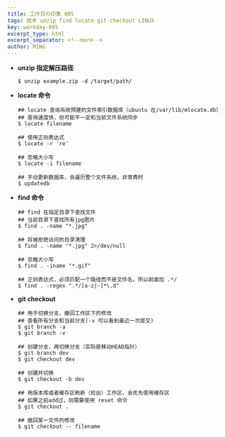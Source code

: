 ```yaml
---
title: 工作日の印象 005
tags: 技术 unzip find locate git-checkout LINUX
key: workday-005
excerpt_type: html
excerpt_separator: <!--more-->
author: MING
---
```


* **unzip 指定解压路径**

  ```shell
  $ unzip example.zip -d /target/path/
  ```

* **locate 命令**

  ```shell
  ## locate 查询系统预建的文件索引数据库（ubuntu 在/var/lib/mlocate.db）
  ## 查询速度快，但可能不一定和当前文件系统同步
  $ locate filename
  
  ## 使用正则表达式
  $ locate -r 're'
  
  ## 忽略大小写
  $ locate -i filename
  
  ## 手动更新数据库，会遍历整个文件系统，非常费时
  $ updatedb
  ```
<!--more-->
* **find 命令**

  ```shell
  ## find 在指定目录下查找文件
  ## 当前目录下查找所有jpg图片
  $ find . -name "*.jpg"
  
  ## 将被拒绝访问的目录清理
  $ find . -name "*.jpg" 2>/dev/null
  
  ## 忽略大小写
  $ find . -iname "*.gif"
  
  ## 正则表达式，必须匹配一个路径而不是文件名，所以前面加 .*/
  $ find . -regex ".*/[a-z|-]*\.d"
  ```

* **git checkout**

  ```shell
  ## 用于切换分支，撤回工作区下的修改
  ## 查看所有分支和当前分支(-v 可以看到最近一次提交)
  $ git branch -a
  $ git branch -v
  
  ## 创建分支，再切换分支（实际是移动HEAD指针）
  $ git branch dev
  $ git checkout dev
  
  ## 创建并切换
  $ git checkout -b dev
  
  ## 用版本库或者缓存区刷新（检出）工作区，会优先使用缓存区
  ## 如果之前add过，则需要使用 reset 命令
  $ git checkout .
  
  ## 撤回某一文件的修改
  $ git checkout -- filename
  ```

  